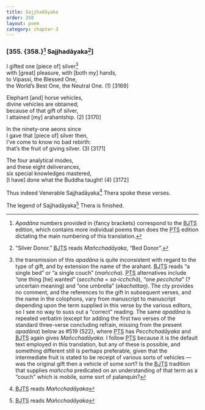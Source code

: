 ```yaml
---
title: Sajjhadāyaka
order: 358
layout: poem
category: chapter-3
---
```


### \[355. {358.}[^1] Sajjhadāyaka[^2]\]

I gifted one \[piece of\] silver[^3]  
with \[great\] pleasure, with \[both my\] hands,  
to Vipassi, the Blessed One,  
the World’s Best One, the Neutral One. (1) \[3169\]

Elephant \[and\] horse vehicles,  
divine vehicles are obtained;  
because of that gift of silver,  
I attained \[my\] arahantship. (2) \[3170\]

In the ninety-one aeons since  
I gave that \[piece of\] silver then,  
I’ve come to know no bad rebirth:  
that’s the fruit of giving silver. (3) \[3171\]

The four analytical modes,  
and these eight deliverances,  
six special knowledges mastered,  
\[I have\] done what the Buddha taught! (4) \[3172\]

Thus indeed Venerable Sajjhadāyaka[^4] Thera spoke these verses.

The legend of Sajjhadāyaka[^5] Thera is finished.

[^1]: *Apadāna* numbers provided in {fancy brackets} correspond to the <abbr title="Buddha Jayanthi Tripitaka Series">BJTS</abbr> edition, which contains more individual poems than does the <abbr title="Pali Text Society">PTS</abbr> edition dictating the main numbering of this translation.

[^2]: “Silver Donor.” <abbr title="Buddha Jayanthi Tripitaka Series">BJTS</abbr> reads *Mañ<span class="diacritics" data-state="on">c</span><span class="no-diacritics" data-state="off">ch</span>adāyaka*, “Bed Donor”.

[^3]: the transmission of this *apadāna* is quite inconsistent with regard to the type of gift, and by extension the name of the arahant. <abbr title="Buddha Jayanthi Tripitaka Series">BJTS</abbr> reads “a single bed” or “a single couch” (*mañ<span class="diacritics" data-state="on">c</span><span class="no-diacritics" data-state="off">ch</span>a*). <abbr title="Pali Text Society">PTS</abbr> alternatives include “one thing \[he\] wanted” (*se<span class="diacritics" data-state="on">c</span><span class="no-diacritics" data-state="off">ch</span>cha* = *sa-i<span class="diacritics" data-state="on">c</span><span class="no-diacritics" data-state="off">ch</span>chā*), “one *pe<span class="diacritics" data-state="on">c</span><span class="no-diacritics" data-state="off">ch</span>cha*” (? uncertain meaning) and “one umbrella” (*ekachattaŋ*). The cty provides no comment, and the references to the gift in subsequent verses, and the name in the colophons, vary from manuscript to manuscript depending upon the term supplied in this verse by the various editors, so I see no way to suss out a “correct” reading. The same *apadāna* is repeated verbatim (except for adding the first two verses of the standard three-verse concluding refrain, missing from the present *apadāna*) below as \#519 {522}, where <abbr title="Pali Text Society">PTS</abbr> has *Pe<span class="diacritics" data-state="on">c</span><span class="no-diacritics" data-state="off">ch</span>chadāyaka* and <abbr title="Buddha Jayanthi Tripitaka Series">BJTS</abbr> again gives *Mañ<span class="diacritics" data-state="on">c</span><span class="no-diacritics" data-state="off">ch</span>adāyaka*. I follow <abbr title="Pali Text Society">PTS</abbr> because it is the default text employed in this translation, but any of these is possible, and something different still is perhaps preferable, given that the intermediate fruit is stated to be receipt of various sorts of vehicles — was the original gift then a vehicle of some sort? Is the <abbr title="Buddha Jayanthi Tripitaka Series">BJTS</abbr> tradition that supplies *mañ<span class="diacritics" data-state="on">c</span><span class="no-diacritics" data-state="off">ch</span>a* predicated on an understanding of that term as a “couch" which is mobile, some sort of palanquin?

[^4]: <abbr title="Buddha Jayanthi Tripitaka Series">BJTS</abbr> reads *Mañ<span class="diacritics" data-state="on">c</span><span class="no-diacritics" data-state="off">ch</span>adāyaka*

[^5]: <abbr title="Buddha Jayanthi Tripitaka Series">BJTS</abbr> reads *Mañ<span class="diacritics" data-state="on">c</span><span class="no-diacritics" data-state="off">ch</span>adāyaka*
